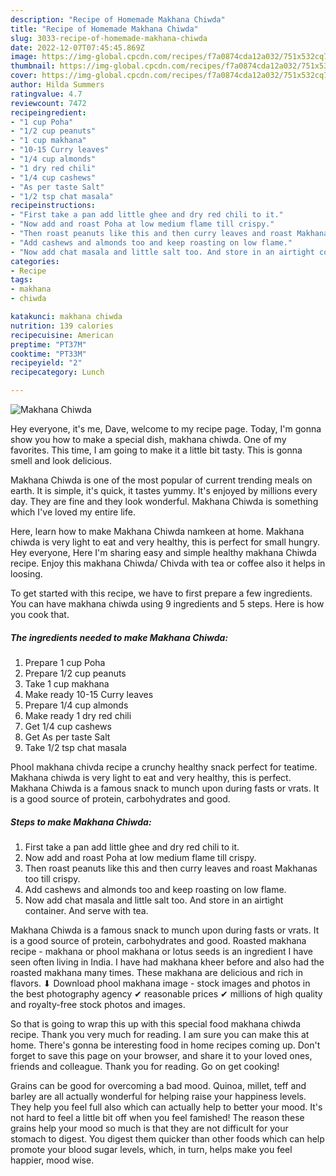 ```yaml
---
description: "Recipe of Homemade Makhana Chiwda"
title: "Recipe of Homemade Makhana Chiwda"
slug: 3033-recipe-of-homemade-makhana-chiwda
date: 2022-12-07T07:45:45.869Z
image: https://img-global.cpcdn.com/recipes/f7a0874cda12a032/751x532cq70/makhana-chiwda-recipe-main-photo.jpg
thumbnail: https://img-global.cpcdn.com/recipes/f7a0874cda12a032/751x532cq70/makhana-chiwda-recipe-main-photo.jpg
cover: https://img-global.cpcdn.com/recipes/f7a0874cda12a032/751x532cq70/makhana-chiwda-recipe-main-photo.jpg
author: Hilda Summers
ratingvalue: 4.7
reviewcount: 7472
recipeingredient:
- "1 cup Poha"
- "1/2 cup peanuts"
- "1 cup makhana"
- "10-15 Curry leaves"
- "1/4 cup almonds"
- "1 dry red chili"
- "1/4 cup cashews"
- "As per taste Salt"
- "1/2 tsp chat masala"
recipeinstructions:
- "First take a pan add little ghee and dry red chili to it."
- "Now add and roast Poha at low medium flame till crispy."
- "Then roast peanuts like this and then curry leaves and roast Makhanas too till crispy."
- "Add cashews and almonds too and keep roasting on low flame."
- "Now add chat masala and little salt too. And store in an airtight container. And serve with tea."
categories:
- Recipe
tags:
- makhana
- chiwda

katakunci: makhana chiwda 
nutrition: 139 calories
recipecuisine: American
preptime: "PT37M"
cooktime: "PT33M"
recipeyield: "2"
recipecategory: Lunch

---
```



![Makhana Chiwda](https://img-global.cpcdn.com/recipes/f7a0874cda12a032/751x532cq70/makhana-chiwda-recipe-main-photo.jpg)

Hey everyone, it's me, Dave, welcome to my recipe page. Today, I'm gonna show you how to make a special dish, makhana chiwda. One of my favorites. This time, I am going to make it a little bit tasty. This is gonna smell and look delicious.

Makhana Chiwda is one of the most popular of current trending meals on earth. It is simple, it's quick, it tastes yummy. It's enjoyed by millions every day. They are fine and they look wonderful. Makhana Chiwda is something which I've loved my entire life.

Here, learn how to make Makhana Chiwda namkeen at home. Makhana chiwda is very light to eat and very healthy, this is perfect for small hungry. Hey everyone, Here I&#39;m sharing easy and simple healthy makhana Chiwda recipe. Enjoy this makhana Chiwda/ Chivda with tea or coffee also it helps in loosing.


To get started with this recipe, we have to first prepare a few ingredients. You can have makhana chiwda using 9 ingredients and 5 steps. Here is how you cook that.

<!--inarticleads1-->

##### The ingredients needed to make Makhana Chiwda:

1. Prepare 1 cup Poha
1. Prepare 1/2 cup peanuts
1. Take 1 cup makhana
1. Make ready 10-15 Curry leaves
1. Prepare 1/4 cup almonds
1. Make ready 1 dry red chili
1. Get 1/4 cup cashews
1. Get As per taste Salt
1. Take 1/2 tsp chat masala


Phool makhana chivda recipe a crunchy healthy snack perfect for teatime. Makhana chiwda is very light to eat and very healthy, this is perfect. Makhana Chiwda is a famous snack to munch upon during fasts or vrats. It is a good source of protein, carbohydrates and good. 

<!--inarticleads2-->

##### Steps to make Makhana Chiwda:

1. First take a pan add little ghee and dry red chili to it.
1. Now add and roast Poha at low medium flame till crispy.
1. Then roast peanuts like this and then curry leaves and roast Makhanas too till crispy.
1. Add cashews and almonds too and keep roasting on low flame.
1. Now add chat masala and little salt too. And store in an airtight container. And serve with tea.


Makhana Chiwda is a famous snack to munch upon during fasts or vrats. It is a good source of protein, carbohydrates and good. Roasted makhana recipe - makhana or phool makhana or lotus seeds is an ingredient I have seen often living in India. I have had makhana kheer before and also had the roasted makhana many times. These makhana are delicious and rich in flavors. ⬇ Download phool makhana image - stock images and photos in the best photography agency ✔ reasonable prices ✔ millions of high quality and royalty-free stock photos and images. 

So that is going to wrap this up with this special food makhana chiwda recipe. Thank you very much for reading. I am sure you can make this at home. There's gonna be interesting food in home recipes coming up. Don't forget to save this page on your browser, and share it to your loved ones, friends and colleague. Thank you for reading. Go on get cooking!

Grains can be good for overcoming a bad mood. Quinoa, millet, teff and barley are all actually wonderful for helping raise your happiness levels. They help you feel full also which can actually help to better your mood. It's not hard to feel a little bit off when you feel famished! The reason these grains help your mood so much is that they are not difficult for your stomach to digest. You digest them quicker than other foods which can help promote your blood sugar levels, which, in turn, helps make you feel happier, mood wise.
